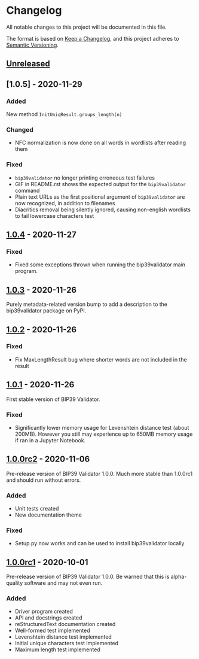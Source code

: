 # Changelog
All notable changes to this project will be documented in this file.

The format is based on [Keep a Changelog](https://keepachangelog.com/en/1.0.0/),
and this project adheres to [Semantic Versioning](https://semver.org/spec/v2.0.0.html).

## [Unreleased]

## [1.0.5] - 2020-11-29
### Added
New method `InitUniqResult.groups_length(n)`

### Changed
- NFC normalization is now done on all words in wordlists after reading them

### Fixed
- `bip39validator` no longer printing erroneous test failures
- GIF in README.rst shows the expected output for the `bip39validator` command
- Plain text URLs as the first positional argument of `bip39validator` are now recognized, in addition to filenames
- Diacritics removal being silently ignored, causing non-english wordlists to fail lowercase characters test

## [1.0.4] - 2020-11-27
### Fixed
- Fixed some exceptions thrown when running the bip39validator main program.

## [1.0.3] - 2020-11-26
Purely metadata-related version bump to add a description to the bip39validator package on PyPI.

## [1.0.2] - 2020-11-26
### Fixed
- Fix MaxLengthResult bug where shorter words are not included in the result

## [1.0.1] - 2020-11-26
First stable version of BIP39 Validator.
### Fixed
- Significantly lower memory usage for Levenshtein distance test (about 200MB). However you still may experience up to 650MB memory usage if ran in a Jupyter Notebook.

## [1.0.0rc2] - 2020-11-06
Pre-release version of BIP39 Validator 1.0.0. Much more stable than 1.0.0rc1 and should run without errors.
### Added
- Unit tests created
- New documentation theme
### Fixed
- Setup.py now works and can be used to install bip39validator locally

## [1.0.0rc1] - 2020-10-01
Pre-release version of BIP39 Validator 1.0.0. Be warned that this is alpha-quality software and may not even run.
### Added
- Driver program created
- API and docstrings created
- reStructuredText documentation created
- Well-formed test implemented
- Levenshtein distance test implemented
- Initial unique characters test implemented
- Maximum length test implemented

[Unreleased]: https://github.com/ZenulAbidin/bip39validator/compare/v1.0.5pypi4...HEAD
[1.0.4]: https://github.com/ZenulAbidin/bip39validator/releases/tag/v1.0.5pypi4
[1.0.4]: https://github.com/ZenulAbidin/bip39validator/releases/tag/1.0.4
[1.0.3]: https://github.com/ZenulAbidin/bip39validator/releases/tag/1.0.3
[1.0.2]: https://github.com/ZenulAbidin/bip39validator/releases/tag/1.0.2
[1.0.1]: https://github.com/ZenulAbidin/bip39validator/releases/tag/1.0.1
[1.0.0rc2]: https://github.com/ZenulAbidin/bip39validator/releases/tag/v1.0.0rc2
[1.0.0rc1]: https://github.com/ZenulAbidin/bip39validator/releases/tag/v1.0.0rc1

